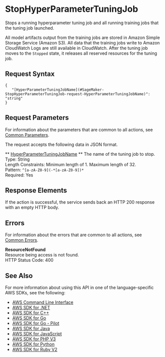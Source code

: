 # StopHyperParameterTuningJob<a name="API_StopHyperParameterTuningJob"></a>

Stops a running hyperparameter tuning job and all running training jobs that the tuning job launched\.

All model artifacts output from the training jobs are stored in Amazon Simple Storage Service \(Amazon S3\)\. All data that the training jobs write to Amazon CloudWatch Logs are still available in CloudWatch\. After the tuning job moves to the `Stopped` state, it releases all reserved resources for the tuning job\.

## Request Syntax<a name="API_StopHyperParameterTuningJob_RequestSyntax"></a>

```
{
   "[HyperParameterTuningJobName](#SageMaker-StopHyperParameterTuningJob-request-HyperParameterTuningJobName)": "string"
}
```

## Request Parameters<a name="API_StopHyperParameterTuningJob_RequestParameters"></a>

For information about the parameters that are common to all actions, see [Common Parameters](CommonParameters.md)\.

The request accepts the following data in JSON format\.

 ** [HyperParameterTuningJobName](#API_StopHyperParameterTuningJob_RequestSyntax) **   <a name="SageMaker-StopHyperParameterTuningJob-request-HyperParameterTuningJobName"></a>
The name of the tuning job to stop\.  
Type: String  
Length Constraints: Minimum length of 1\. Maximum length of 32\.  
Pattern: `^[a-zA-Z0-9](-*[a-zA-Z0-9])*`   
Required: Yes

## Response Elements<a name="API_StopHyperParameterTuningJob_ResponseElements"></a>

If the action is successful, the service sends back an HTTP 200 response with an empty HTTP body\.

## Errors<a name="API_StopHyperParameterTuningJob_Errors"></a>

For information about the errors that are common to all actions, see [Common Errors](CommonErrors.md)\.

 **ResourceNotFound**   
Resource being access is not found\.  
HTTP Status Code: 400

## See Also<a name="API_StopHyperParameterTuningJob_SeeAlso"></a>

For more information about using this API in one of the language\-specific AWS SDKs, see the following:
+  [AWS Command Line Interface](https://docs.aws.amazon.com/goto/aws-cli/sagemaker-2017-07-24/StopHyperParameterTuningJob) 
+  [AWS SDK for \.NET](https://docs.aws.amazon.com/goto/DotNetSDKV3/sagemaker-2017-07-24/StopHyperParameterTuningJob) 
+  [AWS SDK for C\+\+](https://docs.aws.amazon.com/goto/SdkForCpp/sagemaker-2017-07-24/StopHyperParameterTuningJob) 
+  [AWS SDK for Go](https://docs.aws.amazon.com/goto/SdkForGoV1/sagemaker-2017-07-24/StopHyperParameterTuningJob) 
+  [AWS SDK for Go \- Pilot](https://docs.aws.amazon.com/goto/SdkForGoPilot/sagemaker-2017-07-24/StopHyperParameterTuningJob) 
+  [AWS SDK for Java](https://docs.aws.amazon.com/goto/SdkForJava/sagemaker-2017-07-24/StopHyperParameterTuningJob) 
+  [AWS SDK for JavaScript](https://docs.aws.amazon.com/goto/AWSJavaScriptSDK/sagemaker-2017-07-24/StopHyperParameterTuningJob) 
+  [AWS SDK for PHP V3](https://docs.aws.amazon.com/goto/SdkForPHPV3/sagemaker-2017-07-24/StopHyperParameterTuningJob) 
+  [AWS SDK for Python](https://docs.aws.amazon.com/goto/boto3/sagemaker-2017-07-24/StopHyperParameterTuningJob) 
+  [AWS SDK for Ruby V2](https://docs.aws.amazon.com/goto/SdkForRubyV2/sagemaker-2017-07-24/StopHyperParameterTuningJob) 
